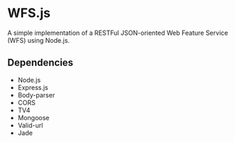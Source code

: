 WFS.js
======
A simple implementation of a RESTFul JSON-oriented Web Feature Service (WFS) using Node.js.


## Dependencies
* Node.js
* Express.js
* Body-parser
* CORS
* TV4
* Mongoose
* Valid-url
* Jade
